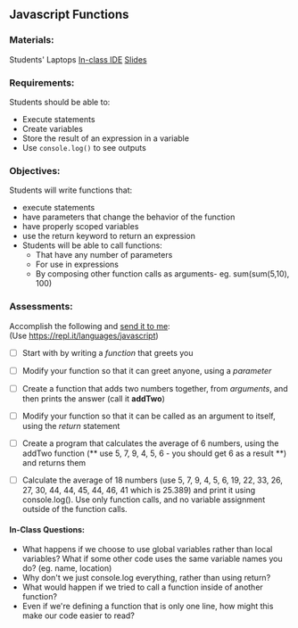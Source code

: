 ## Javascript Functions

### Materials:
Students' Laptops
[In-class IDE](https://repl.it/languages/javascript)
[Slides](http://slides.com/lizh/functions-in-js)

### Requirements:
Students should be able to:  

* Execute statements
* Create variables
* Store the result of an expression in a variable
* Use `console.log()` to see outputs


### Objectives:
Students will write functions that:  

* execute statements
* have parameters that change the behavior of the function
* have properly scoped variables
* use the return keyword to return an expression
* Students will be able to call functions:
	* That have any number of parameters
	* For use in expressions
	* By composing other function calls as arguments- eg. sum(sum(5,10), 100)


### Assessments:
Accomplish the following and [send it to me](mailto:lizthedeveloper@gmail.com):  
(Use https://repl.it/languages/javascript)  

- [ ] Start with by writing a *function* that greets you
- [ ] Modify your function so that it can greet anyone, using a *parameter*
- [ ] Create a function that adds two numbers together, from *arguments*, and then prints the answer (call it **addTwo**)
- [ ] Modify your function so that it can be called as an argument to itself, using the *return* statement
- [ ] Create a program that calculates the average of 6 numbers, using the addTwo function (** use 5, 7, 9, 4, 5, 6 - you should get 6 as a result **) and returns them
- [ ] Calculate the average of 18 numbers (use 5, 7, 9, 4, 5, 6, 19, 22, 33, 26, 27, 30, 44, 44, 45, 44, 46, 41 which is 25.389) and print it using console.log(). Use only function calls, and no variable assignment outside of the function calls.


#### In-Class Questions:
* What happens if we choose to use global variables rather than local variables? What if some other code uses the same variable names you do? (eg. name, location)
* Why don't we just console.log everything, rather than using return?
* What would happen if we tried to call a function inside of another function?
* Even if we're defining a function that is only one line, how might this make our code easier to read?


